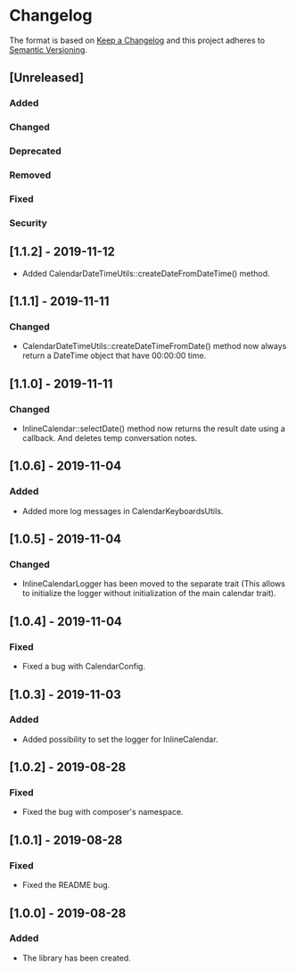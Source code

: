 # Changelog
The format is based on [Keep a Changelog](http://keepachangelog.com/en/1.0.0/)
and this project adheres to [Semantic Versioning](http://semver.org/spec/v2.0.0.html).

## [Unreleased]
### Added
### Changed
### Deprecated
### Removed
### Fixed
### Security


## [1.1.2] - 2019-11-12
- Added CalendarDateTimeUtils::createDateFromDateTime() method.

## [1.1.1] - 2019-11-11
### Changed
- CalendarDateTimeUtils::createDateTimeFromDate() method now always return a DateTime object that have 00:00:00 time.

## [1.1.0] - 2019-11-11
### Changed
- InlineCalendar::selectDate() method now returns the result date using a callback. And deletes temp conversation notes.

## [1.0.6] - 2019-11-04
### Added
- Added more log messages in CalendarKeyboardsUtils.

## [1.0.5] - 2019-11-04
### Changed
- InlineCalendarLogger has been moved to the separate trait (This allows to initialize the logger without initialization of the main calendar trait).

## [1.0.4] - 2019-11-04
### Fixed
- Fixed a bug with CalendarConfig.

## [1.0.3] - 2019-11-03
### Added
- Added possibility to set the logger for InlineCalendar.

## [1.0.2] - 2019-08-28
### Fixed
- Fixed the bug with composer's namespace.

## [1.0.1] - 2019-08-28
### Fixed
- Fixed the README bug.

## [1.0.0] - 2019-08-28
### Added
- The library has been created.
